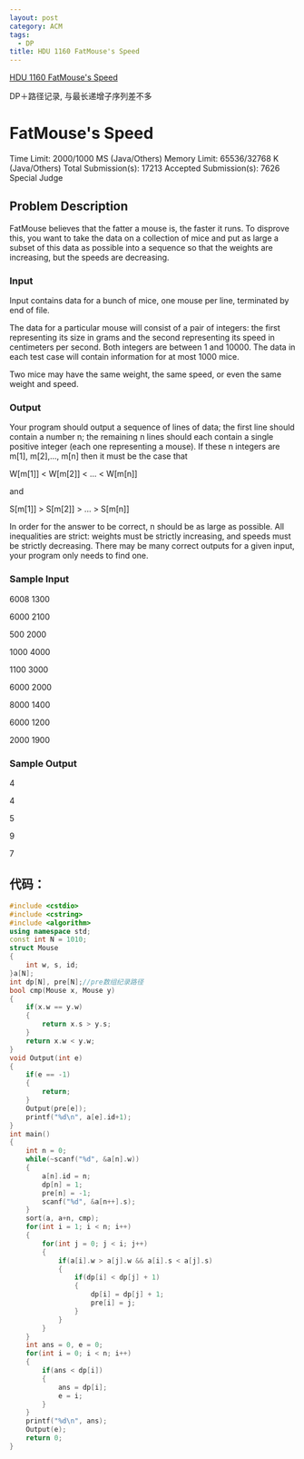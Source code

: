 ```yaml
---
layout: post
category: ACM
tags:
  - DP
title: HDU 1160 FatMouse's Speed
---
```


[HDU 1160 FatMouse's Speed](http://acm.hdu.edu.cn/showproblem.php?pid=1160)

DP＋路径记录, 与最长递增子序列差不多

<!--more-->

# FatMouse's Speed

Time Limit: 2000/1000 MS (Java/Others)    Memory Limit: 65536/32768 K (Java/Others)
Total Submission(s): 17213    Accepted Submission(s): 7626
Special Judge

## Problem Description
FatMouse believes that the fatter a mouse is, the faster it runs. To disprove this, you want to take the data on a collection of mice and put as large a subset of this data as possible into a sequence so that the weights are increasing, but the speeds are decreasing.
 

### Input
Input contains data for a bunch of mice, one mouse per line, terminated by end of file.

The data for a particular mouse will consist of a pair of integers: the first representing its size in grams and the second representing its speed in centimeters per second. Both integers are between 1 and 10000. The data in each test case will contain information for at most 1000 mice.

Two mice may have the same weight, the same speed, or even the same weight and speed. 
 

### Output
Your program should output a sequence of lines of data; the first line should contain a number n; the remaining n lines should each contain a single positive integer (each one representing a mouse). If these n integers are m[1], m[2],..., m[n] then it must be the case that 

W[m[1]] < W[m[2]] < ... < W[m[n]]

and 

S[m[1]] > S[m[2]] > ... > S[m[n]]

In order for the answer to be correct, n should be as large as possible.
All inequalities are strict: weights must be strictly increasing, and speeds must be strictly decreasing. There may be many correct outputs for a given input, your program only needs to find one. 
 

### Sample Input
6008 1300

6000 2100

500 2000

1000 4000

1100 3000

6000 2000

8000 1400

6000 1200

2000 1900
 

### Sample Output
4

4

5

9

7



## 代码：
```c++
#include <cstdio>
#include <cstring>
#include <algorithm>
using namespace std;
const int N = 1010;
struct Mouse
{
    int w, s, id;
}a[N];
int dp[N], pre[N];//pre数组纪录路径
bool cmp(Mouse x, Mouse y)
{
    if(x.w == y.w)
    {
        return x.s > y.s;
    }
    return x.w < y.w;
}
void Output(int e)
{
    if(e == -1)
    {
        return;
    }
    Output(pre[e]);
    printf("%d\n", a[e].id+1);
}
int main()
{
    int n = 0;
    while(~scanf("%d", &a[n].w))
    {
        a[n].id = n;
        dp[n] = 1;
        pre[n] = -1;
        scanf("%d", &a[n++].s);
    }
    sort(a, a+n, cmp);
    for(int i = 1; i < n; i++)
    {
        for(int j = 0; j < i; j++)
        {
            if(a[i].w > a[j].w && a[i].s < a[j].s)
            {
                if(dp[i] < dp[j] + 1)
                {
                    dp[i] = dp[j] + 1;
                    pre[i] = j;
                }
            }
        }
    }
    int ans = 0, e = 0;
    for(int i = 0; i < n; i++)
    {
        if(ans < dp[i])
        {
            ans = dp[i];
            e = i;
        }
    }
    printf("%d\n", ans);
    Output(e);
    return 0;
}
```
